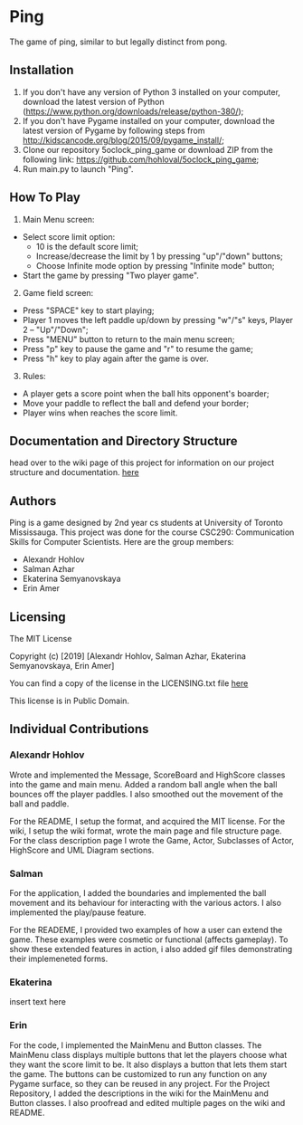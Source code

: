 ﻿# Ping
The game of ping, similar to but legally distinct from pong.

## Installation
1.	If you don't have any version of Python 3 installed on your computer, download the latest version of Python (https://www.python.org/downloads/release/python-380/);
2.	If you don't have Pygame installed on your computer, download the latest version of Pygame by following steps from http://kidscancode.org/blog/2015/09/pygame_install/;
3.	Clone our repository 5oclock_ping_game or download ZIP from the following link: https://github.com/hohloval/5oclock_ping_game;
4.	Run main.py to launch "Ping".

## How To Play
1.	Main Menu screen:
-	Select score limit option:
	-	10 is the default score limit;
	-	Increase/decrease the limit by 1 by pressing "up"/"down" buttons;
	-	Choose Infinite mode option by pressing "Infinite mode" button;
-	Start the game by pressing "Two player game".

2.	Game field screen:
-	Press "SPACE" key to start playing;
-	Player 1 moves the left paddle up/down by pressing "w"/"s" keys, Player 2 – "Up"/"Down";
-	Press "MENU" button to return to the main menu screen​;
-	Press "p" key to pause the game and "r" to resume the game;
-	Press "h" key to play again​ after the game is over.

3.	Rules:
-	A player gets a score point when the ball hits opponent's boarder;​
-	Move your paddle to reflect the ball​ and defend your border;
-	Player wins when reaches the score limit​.

## Documentation and Directory Structure
head over to the wiki page of this project for information on our project structure and documentation.
[here](https://github.com/hohloval/5oclock_ping_game/wiki)

## Authors
Ping is a game designed by 2nd year cs students at University of Toronto Mississauga. This project was done for the course CSC290: Communication Skills for Computer Scientists. Here are the group members:
-	Alexandr Hohlov
-	Salman Azhar
-	Ekaterina Semyanovskaya
-	Erin Amer

## Licensing
The MIT License

Copyright (c) [2019] [Alexandr Hohlov, Salman Azhar, Ekaterina Semyanovskaya, Erin Amer]

You can find a copy of the license in the LICENSING.txt file [here](https://github.com/hohloval/5oclock_ping_game/blob/master/LICENSING.txt)

This license is in Public Domain.

## Individual Contributions

### Alexandr Hohlov
Wrote and implemented the Message, ScoreBoard and HighScore classes into the game and main menu. Added a random ball angle when the ball bounces off the player paddles. I also smoothed out the movement of the ball and paddle. 

For the README, I setup the format, and acquired the MIT license. For the wiki, I setup the wiki format, wrote the main page and file structure page. For the class description page I wrote the Game, Actor, Subclasses of Actor, HighScore and UML Diagram sections. 

### Salman
For the application, I added the boundaries and implemented the ball movement and its behaviour for interacting with the various actors. I also implemented the play/pause feature.

For the READEME, I provided two examples of how a user can extend the game. These examples were cosmetic or functional (affects gameplay). To show these extended features in action, i also added gif files demonstrating their implemeneted forms.

### Ekaterina
insert text here

### Erin
For the code, I implemented the MainMenu and Button classes. The MainMenu class displays multiple buttons that let the players choose what they want the score limit to be. It also displays a button that lets them start the game. The buttons can be customized to run any function on any Pygame surface, so they can be reused in any project. For the Project Repository, I added the descriptions in the wiki for the MainMenu and Button classes. I also proofread and edited multiple pages on the wiki and README.
